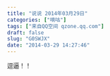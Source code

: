 ```yaml
---
title: "说说 2014年03月29日"
categories: ["嘀咕"]
tags: ["来自QQ空间 qzone.qq.com"]
draft: false
slug: "G0SWJX"
date: "2014-03-29 14:27:46"
---
```


逗逼！！
